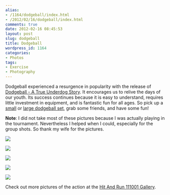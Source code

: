 ```yaml
---
alias:
- /1164/dodgeball/index.html
- /2012/02/16/dodgeball/index.html
comments: true
date: 2012-02-16 08:45:53
layout: post
slug: dodgeball
title: Dodgeball
wordpress_id: 1164
categories:
- Photos
tags:
- Exercise
- Photography
---
```


Dodgeball experienced a resurgence in popularity with the release of [Dodgeball - A True Underdog Story](http://amzn.to/MnBO66). It encourages us to relive the days of our youth. Its success continues because it is easy to understand, requires little investment in equipment, and is fantastic fun for all ages. So pick up a [small](http://amzn.to/NoGjuR) or [large dodgeball set](http://amzn.to/MJm12S), grab some friends, and have some fun!

**Note**: I did not take most of these pictures because I was actually playing in the tournament. Nevertheless I helped when I could, especially for the group shots. So thank my wife for the pictures.




[![](http://thegalleryis.goingthewongway.com/var/resizes/Events/Hit-And-Run-111001/hit_and_run23.JPG?m=1329282827)](http://thegalleryis.goingthewongway.com/var/albums/Events/Hit-And-Run-111001/hit_and_run23.JPG?m=1329282827)




[![](http://thegalleryis.goingthewongway.com/var/resizes/Events/Hit-And-Run-111001/hit_and_run4.JPG?m=132928274)](http://thegalleryis.goingthewongway.com/var/albums/Events/Hit-And-Run-111001/hit_and_run4.JPG?m=132928274)




[![](http://thegalleryis.goingthewongway.com/var/resizes/Events/Hit-And-Run-111001/hit_and_run25.JPG?m=132928284)](http://thegalleryis.goingthewongway.com/var/albums/Events/Hit-And-Run-111001/hit_and_run25.JPG?m=132928284)




[![](http://thegalleryis.goingthewongway.com/var/resizes/Events/Hit-And-Run-111001/hit_and_run15.JPG?m=132928280)](http://thegalleryis.goingthewongway.com/var/albums/Events/Hit-And-Run-111001/hit_and_run15.JPG?m=132928280)




[![](http://thegalleryis.goingthewongway.com/var/resizes/Events/Hit-And-Run-111001/hit_and_run29.JPG?m=132928284)](http://thegalleryis.goingthewongway.com/var/albums/Events/Hit-And-Run-111001/hit_and_run29.JPG?m=132928284)





Check out more pictures of the action at the [Hit And Run 111001 Gallery](http://www.goingthewongway.com/item?3,hnr).
